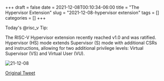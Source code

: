 +++ 
draft = false
date = 2021-12-08T00:10:34-06:00
title = "The Hypervisor Extension"
slug = "2021-12-08-hypervisor extension" 
tags = []
categories = []
+++

Today's @risc_v Tip:

The RISC-V Hypervisor extension recently reached v1.0 and was ratified. Hypervisor (HS) mode extends Supervisor (S) mode with additional CSRs and instructions, allowing for two additional privilege levels: Virtual Supervisor (VS) and Virtual User (VU).

![21-12-08](../../static/risc-v-tips/21-12-08.jpeg)

[Original Tweet](https://twitter.com/hasheddan/status/1468625503858802690?s=20)